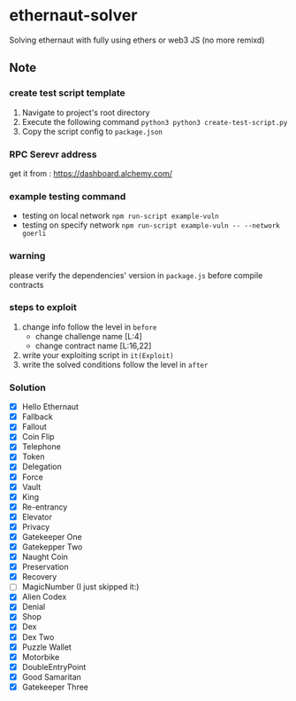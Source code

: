 # ethernaut-solver
Solving ethernaut with fully using ethers or web3 JS (no more remixd)

## Note
### create test script template
1. Navigate to project's root directory 
2. Execute the following command
    `python3 python3 create-test-script.py`
3. Copy the script config to `package.json`

### RPC Serevr address
get it from : https://dashboard.alchemy.com/ 

### example testing command
- testing on local network
    `npm run-script example-vuln`
- testing on specify network
     `npm run-script example-vuln -- --network goerli`
### warning
please verify the dependencies' version in `package.js` before compile contracts

### steps to exploit
1. change info follow the level in `before`
    - change challenge name [L:4]
    - change contract name [L:16,22]
3. write your exploiting script in `it(Exploit)`
4. write the solved conditions follow the level in `after` 

### Solution 
- [x]  Hello Ethernaut
- [x]  Fallback
- [x]  Fallout
- [x]  Coin Flip
- [x]  Telephone
- [x]  Token
- [x]  Delegation
- [x]  Force
- [x]  Vault
- [x]  King
- [x]  Re-entrancy
- [x]  Elevator
- [x]  Privacy
- [x]  Gatekeeper One
- [x]  Gatekepper Two
- [x]  Naught Coin
- [x]  Preservation
- [x]  Recovery
- [ ]  MagicNumber (I just skipped it:)
- [x]  Alien Codex
- [x]  Denial
- [x]  Shop
- [x]  Dex
- [x]  Dex Two
- [x]  Puzzle Wallet
- [x]  Motorbike
- [X]  DoubleEntryPoint
- [x]  Good Samaritan
- [x]  Gatekeeper Three